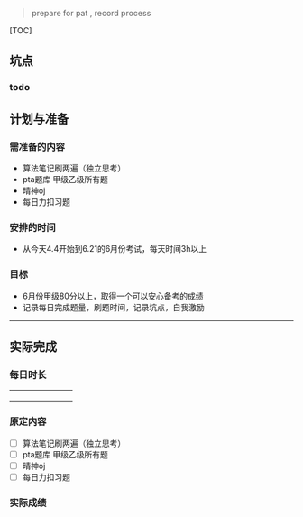 

> prepare for pat , record process

[TOC]

## 坑点

### todo







## 计划与准备

### 需准备的内容

- 算法笔记刷两遍（独立思考）
- pta题库 甲级乙级所有题
- 晴神oj
- 每日力扣习题

### 安排的时间

- 从今天4.4开始到6.21的6月份考试，每天时间3h以上

### 目标

- 6月份甲级80分以上，取得一个可以安心备考的成绩
- 记录每日完成题量，刷题时间，记录坑点，自我激励

------

## 实际完成

### 每日时长

|      |      |      |      |      |      |      |
| :--: | ---- | ---- | ---- | :--: | ---- | ---- |
|      |      |      |      |      |      |      |
|      |      |      |      |      |      |      |
|      |      |      |      |      |      |      |

### 原定内容

- [ ] 算法笔记刷两遍（独立思考）
- [ ] pta题库 甲级乙级所有题
- [ ] 晴神oj
- [ ] 每日力扣习题

### 实际成绩

